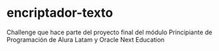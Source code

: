 # encriptador-texto
Challenge que hace parte del proyecto final del módulo Principiante de Programación de Alura Latam y Oracle Next Education
